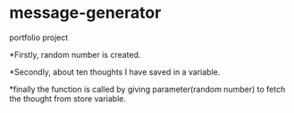 # message-generator
portfolio project

*Firstly, random number is created.

*Secondly, about ten thoughts I have saved in a variable.

*finally the function is called by giving parameter(random number) to fetch the thought from store variable.
